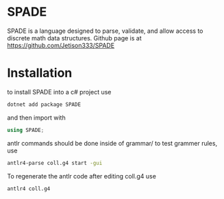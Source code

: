 # SPADE
SPADE is a language designed to parse, validate, and allow access to discrete math data structures. Github page is at https://github.com/Jetison333/SPADE

# Installation

to install SPADE into a c# project use
```bash
dotnet add package SPADE
```

and then import with
```c#
using SPADE;
```

antlr commands should be done inside of grammar/
to test grammer rules, use

```bash
antlr4-parse coll.g4 start -gui
```

To regenerate the antlr code after editing coll.g4 use
```bash
antlr4 coll.g4
```
